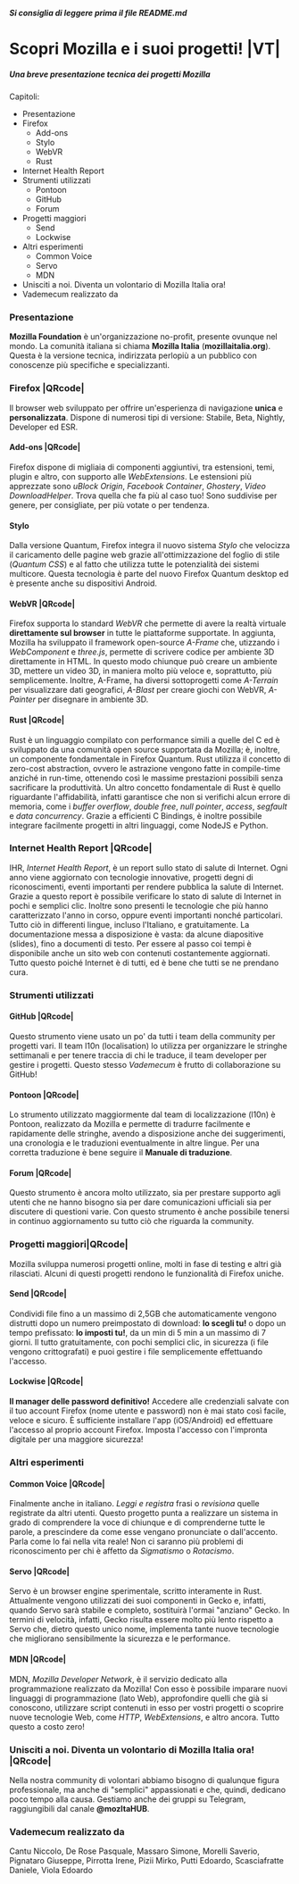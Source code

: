**_Si consiglia di leggere prima il file README.md_**

# Scopri Mozilla e i suoi progetti!  |VT|

##### Una breve presentazione tecnica dei progetti Mozilla

Capitoli:
* Presentazione
* Firefox
    * Add-ons
    * Stylo
    * WebVR
    * Rust
* Internet Health Report
* Strumenti utilizzati
    - Pontoon
    - GitHub
    - Forum
* Progetti maggiori
    * Send
    * Lockwise
* Altri esperimenti
    * Common Voice
    * Servo
    * MDN
* Unisciti a noi. Diventa un volontario di Mozilla Italia ora!
* Vademecum realizzato da

### Presentazione
<b>Mozilla Foundation</b> è un'organizzazione no-profit, presente ovunque nel mondo. La comunità italiana si chiama <b>Mozilla Italia</b> (<b>mozillaitalia.org</b>).
Questa è la versione tecnica, indirizzata perlopiù a un pubblico con conoscenze più specifiche e specializzanti.

### Firefox |QRcode|
Il browser web sviluppato per offrire un'esperienza di navigazione **unica** e **personalizzata**. 
Dispone di numerosi tipi di versione: Stabile, Beta, Nightly, Developer ed ESR.

#### Add-ons |QRcode|
Firefox dispone di migliaia di componenti aggiuntivi, tra estensioni, temi, plugin e altro, con supporto alle *WebExtensions*. 
Le estensioni più apprezzate sono *uBlock Origin*, *Facebook Container*, *Ghostery*, *Video DownloadHelper*. 
Trova quella che fa più al caso tuo! 
Sono suddivise per genere, per consigliate, per più votate o per tendenza.

#### Stylo
Dalla versione Quantum, Firefox integra il nuovo sistema <i>Stylo</i> che velocizza il caricamento delle pagine web grazie all'ottimizzazione del foglio di stile (<i>Quantum CSS</i>) e al fatto che utilizza tutte le potenzialità dei sistemi multicore.
Questa tecnologia è parte del nuovo Firefox Quantum desktop ed è presente anche su dispositivi Android.

#### WebVR |QRcode|
Firefox supporta lo standard <i>WebVR</i> che permette di avere la realtà virtuale <b>direttamente sul browser</b> in tutte le piattaforme supportate.
In aggiunta, Mozilla ha sviluppato il framework open-source <i>A-Frame</i> che, utizzando i <i>WebComponent</i> e <i>three.js</i>, permette di scrivere codice per ambiente 3D direttamente in HTML.
In questo modo chiunque può creare un ambiente 3D, mettere un video 3D, in maniera molto più veloce e, soprattutto, più semplicemente.
Inoltre, A-Frame, ha diversi sottoprogetti come <i>A-Terrain</i> per visualizzare dati geografici, <i>A-Blast</i> per creare giochi con WebVR, <i>A-Painter</i> per disegnare in ambiente 3D.

#### Rust |QRcode|
Rust è un linguaggio compilato con performance simili a quelle del C ed è sviluppato da una comunità open source supportata da Mozilla; è, inoltre, un componente fondamentale in Firefox Quantum.
Rust utilizza il concetto di zero-cost abstraction, ovvero le astrazione vengono fatte in compile-time anziché in run-time, ottenendo così le massime prestazioni possibili senza sacrificare la produttività.
Un altro concetto fondamentale di Rust è quello riguardante l'affidabilità, infatti garantisce che non si verifichi alcun errore di memoria, come i <i>buffer overflow</i>, <i>double free</i>, <i>null pointer</i>, <i>access</i>, <i>segfault</i> e <i>data concurrency</i>.
Grazie a efficienti C Bindings, è inoltre possibile integrare facilmente progetti in altri linguaggi, come NodeJS e Python.

### Internet Health Report |QRcode|
IHR, <i>Internet Health Report</i>, è un report sullo stato di salute di Internet. Ogni anno viene aggiornato con tecnologie innovative, progetti degni di riconoscimenti, eventi importanti per rendere pubblica la salute di Internet.
Grazie a questo report è possibile verificare lo stato di salute di Internet in pochi e semplici clic. Inoltre sono presenti le tecnologie che più hanno caratterizzato l'anno in corso, oppure eventi importanti nonché particolari.
Tutto ciò in differenti lingue, incluso l'Italiano, e gratuitamente.
La documentazione messa a disposizione è vasta: da alcune diapositive (slides), fino a documenti di testo. Per essere al passo coi tempi è disponibile anche un sito web con contenuti costantemente aggiornati.
Tutto questo poiché Internet è di tutti, ed è bene che tutti se ne prendano cura.

### Strumenti utilizzati

#### GitHub |QRcode|
Questo strumento viene usato un po' da tutti i team della community per progetti vari.
Il team l10n (localisation) lo utilizza per organizzare le stringhe settimanali e per tenere traccia di chi le traduce, il team developer per gestire i progetti. Questo stesso <i>Vademecum</i> è frutto di collaborazione su GitHub!

#### Pontoon |QRcode|
Lo strumento utilizzato maggiormente dal team di localizzazione (l10n) è Pontoon, realizzato da Mozilla e permette di tradurre facilmente e rapidamente delle stringhe, avendo a disposizione anche dei suggerimenti, una cronologia e le traduzioni eventualmente in altre lingue.
Per una corretta traduzione è bene seguire il <b>Manuale di traduzione</b>.

#### Forum |QRcode|
Questo strumento è ancora molto utilizzato, sia per prestare supporto agli utenti che ne hanno bisogno sia per dare comunicazioni ufficiali sia per discutere di questioni varie.
Con questo strumento è anche possibile tenersi in continuo aggiornamento su tutto ciò che riguarda la community.

### Progetti maggiori|QRcode|

Mozilla sviluppa numerosi progetti online, molti in fase di testing e altri già rilasciati. Alcuni di questi progetti rendono le funzionalità di Firefox uniche.

#### Send |QRcode|
Condividi file fino a un massimo di 2,5GB che automaticamente vengono distrutti dopo un numero preimpostato di download: **lo scegli tu!** o dopo un tempo prefissato: **lo imposti tu!**, da un min di 5 min a un massimo di 7 giorni. 
Il tutto gratuitamente, con pochi semplici clic, in sicurezza (i file vengono crittografati) e puoi gestire i file semplicemente effettuando l'accesso.

#### Lockwise |QRcode|

**Il manager delle password definitivo!** 
Accedere alle credenziali salvate con il tuo account Firefox (nome utente e password) non è mai stato così facile, veloce e sicuro. 
È sufficiente installare l'app (iOS/Android) ed effettuare l'accesso al proprio account Firefox. 
Imposta l'accesso con l'impronta digitale per una maggiore sicurezza!

### Altri esperimenti

#### Common Voice |QRcode|
Finalmente anche in italiano. <i>Leggi e registra</i> frasi o <i>revisiona</i> quelle registrate da altri utenti. Questo progetto punta a realizzare un sistema in grado di comprendere la voce di chiunque e di comprenderne tutte le parole, a prescindere da come esse vengano pronunciate o dall'accento. Parla come lo fai nella vita reale!
Non ci saranno più problemi di riconoscimento per chi è affetto da <i>Sigmatismo</i> o <i>Rotacismo</i>.

#### Servo |QRcode|
Servo è un browser engine sperimentale, scritto interamente in Rust. Attualmente vengono utilizzati dei suoi componenti in Gecko e, infatti, quando Servo sarà stabile e completo, sostituirà l'ormai "anziano" Gecko. In termini di velocità, infatti, Gecko risulta essere molto più lento rispetto a Servo che, dietro questo unico nome, implementa tante nuove tecnologie che migliorano sensibilmente la sicurezza e le performance.

#### MDN |QRcode|
MDN, <i>Mozilla Developer Network</i>, è il servizio dedicato alla programmazione realizzato da Mozilla! Con esso è possibile imparare nuovi linguaggi di programmazione (lato Web), approfondire quelli che già si conoscono, utilizzare script contenuti in esso per vostri progetti o scoprire nuove tecnologie Web, come <i>HTTP</i>, <i>WebExtensions</i>, e altro ancora.
Tutto questo a costo zero!

### Unisciti a noi. Diventa un volontario di Mozilla Italia ora! |QRcode|
Nella nostra community di volontari abbiamo bisogno di qualunque figura professionale, ma anche di "semplici" appassionati e che, quindi, dedicano poco tempo alla causa.
Gestiamo anche dei gruppi su Telegram, raggiungibili dal canale <b>@mozItaHUB</b>.

### Vademecum realizzato da

Cantu Niccolo, De Rose Pasquale, Massaro Simone, Morelli Saverio, Pignataro Giuseppe, Pirrotta Irene, Pizii Mirko, Putti Edoardo, Scasciafratte Daniele, Viola Edoardo

